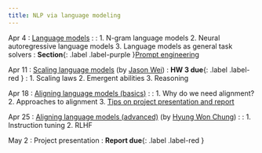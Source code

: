 ```yaml
---
title: NLP via language modeling 
---
```


Apr 4 
: [Language models](https://nyu-cs2590.github.io/course-material/spring2023/lecture/lec09/main.pdf)
  : 
: 1. N-gram language models 
  2. Neural autoregressive language models
  3. Language models as general task solvers
: **Section**{: .label .label-purple }[Prompt engineering](https://nyu-cs2590.github.io/course-material/spring2023/section/sec05/slides.pdf)

Apr 11 
: [Scaling language models](https://docs.google.com/presentation/d/1EUV7W7X_w0BDrscDhPg7lMGzJCkeaPkGCJ3bN8dluXc/edit?resourcekey=0-7Nz5A7y8JozyVrnDtcEKJA#slide=id.g22901df64bd_1_283) (by [Jason Wei](https://www.jasonwei.net))
  : **HW 3 due**{: .label .label-red }
: 1. Scaling laws 
  2. Emergent abilities
  3. Reasoning 

Apr 18 
: [Aligning language models (basics)](https://nyu-cs2590.github.io/course-material/spring2023/lecture/lec10/main.pdf)
  : 
: 1. Why do we need alignment?
  2. Approaches to alignment 
  3. [Tips on project presentation and report](https://nyu-cs2590.github.io/course-material/spring2023/lecture/lec10/advice.pdf)

Apr 25
: [Aligning language models (advanced)](https://docs.google.com/presentation/d/13Tylt2SvKvBL2hgILy5CmBtPDv3rXlVrQp01OzAe5Xo/edit#slide=id.p) (by [Hyung Won Chung](https://hwchung27.github.io))
  : 
: 1. Instruction tuning
  2. RLHF

May 2
: Project presentation
  : **Report due**{: .label .label-red }
